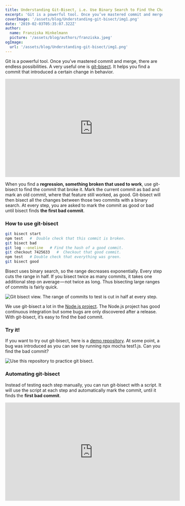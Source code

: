 ```yaml
---
title: Understanding Git-Bisect, i.e. Use Binary Search to Find the Change that Introduced a Bug
excerpt: 'Git is a powerful tool. Once you’ve mastered commit and merge, there are endless possibilities. A very useful one is git-bisect. It helps you find a commit that introduced a certain change in behavior.'
coverImage: '/assets/blog/Understanding-git-bisect/img1.png'
date: '2019-02-03T05:35:07.322Z'
author:
  name: Franziska Hinkelmann
  picture: '/assets/blog/authors/franziska.jpeg'
ogImage:
  url: '/assets/blog/Understanding-git-bisect/img1.png'
---
```

Git is a powerful tool. Once you’ve mastered commit and merge, there are endless possibilities. A very useful one is [git-bisect](https://git-scm.com/docs/git-bisect). It helps you find a commit that introduced a certain change in behavior.

<iframe width="560" height="315" src="https://www.youtube.com/embed/dfDBNcYRKcE" title="YouTube video player" frameborder="0" allow="accelerometer; autoplay; clipboard-write; encrypted-media; gyroscope; picture-in-picture" allowfullscreen></iframe>

When you find a **regression, something broken that used to work**, use git-bisect to find the commit that broke it. Mark the current commit as bad and mark an old commit, where that feature still worked, as good. Git-bisect will then bisect all the changes between those two commits with a binary search. At every step, you are asked to mark the commit as good or bad until bisect finds **the first bad commit**.

### How to use git-bisect

```bash
git bisect start
npm test   #  Double check that this commit is broken.
git bisect bad
git log --oneline   # Find the hash of a good commit.
git checkout 7425633   #  Checkout that good commit.
npm test   # Double check that everything was green.
git bisect good
```

Bisect uses binary search, so the range decreases exponentially. Every step cuts the range in half. If you bisect twice as many commits, it takes one additional step on average — not twice as long. Thus bisecting large ranges of commits is fairly quick.

![Git bisect view. The range of commits to test is cut in half at every step.](/assets/blog/Understanding-git-bisect/img1.png)

We use git-bisect a lot in the [Node.js project](https://github.com/nodejs/node). The Node.js project has good continuous integration but some bugs are only discovered after a release. With git-bisect, it’s easy to find the bad commit.

### Try it!

If you want to try out git-bisect, here is a [demo repository](https://github.com/fhinkel/git-bisect-demo). At some point, a bug was introduced as you can see by running npx mocha test1.js. Can you find the bad commit?

![[Use this repository to practice git bisect.](https://github.com/fhinkel/git-bisect-demo)](/assets/blog/Understanding-git-bisect/img1.png)

### Automating git-bisect

Instead of testing each step manually, you can run git-bisect with a script. It will use the script at each step and automatically mark the commit, until it finds the **first bad commit**.

<iframe width="560" height="315" src="https://www.youtube.com/embed/pFavI1XgxYs" title="YouTube video player" frameborder="0" allow="accelerometer; autoplay; clipboard-write; encrypted-media; gyroscope; picture-in-picture" allowfullscreen></iframe>
